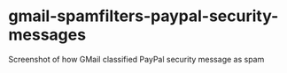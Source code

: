 # gmail-spamfilters-paypal-security-messages
Screenshot of how GMail classified PayPal security message as spam
